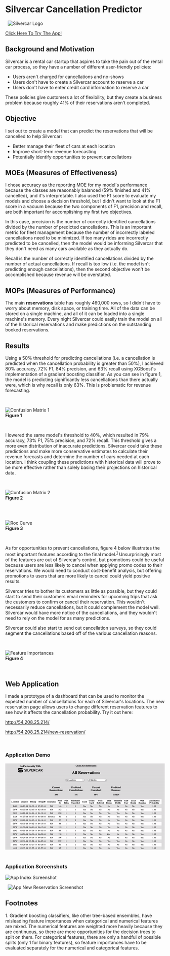 # Silvercar Cancellation Predictor


&nbsp;
![Silvercar Logo](/images/silvercar_cars.jpg)
&nbsp;

[Click Here To Try The App!](http://3.217.192.93/)
<br>

## Background and Motivation

Silvercar is a rental car startup that aspires to take the pain out of the rental car process, so they have a number of different user-friendly policies:

- Users aren't charged for cancellations and no-shows
- Users don't have to create a Silvercar account to reserve a car
- Users don't have to enter credit card information to reserve a car

These policies give customers a lot of flexibility, but they create a business problem because roughly 41% of their reservations aren't completed.


## Objective

I set out to create a model that can predict the reservations that will be cancelled to help Silvercar:
- Better manage their fleet of cars at each location
- Improve short-term revenue forecasting
- Potentially identify opportunities to prevent cancellations


## MOEs (Measures of Effectiveness)

I chose accuracy as the reporting MOE for my model's performance because the classes are reasonably balanced (59% finished and 41% cancelled), and it's interpretable. I also used the F1 score to evaluate my models and choose a decision threshold, but I didn't want to look at the F1 score in a vacuum because the two components of F1, precision and recall, are both important for accomplishing my first two objectives.

In this case, precision is the number of correctly identified cancellations divided by the number of predicted cancellations. This is an important metric for fleet management because the number of incorrectly labeled cancellations need to be minimized. If too many rides are incorrectly predicted to be cancelled, then the model would be informing Silvercar that they don't need as many cars available as they actually do.

Recall is the number of correctly identified cancellations divided by the number of actual cancellations. If recall is too low (i.e. the model isn't predicting enough cancellations), then the second objective won't be accomplished because revenue will be overstated.


## MOPs (Measures of Performance)

The main **reservations** table has roughly 460,000 rows, so I didn't have to worry about memory, disk space, or training time. All of the data can be stored on a single machine, and all of it can be loaded into a single machine's memory. Every night Silvercar could easily train the model on all of the historical reservations and make predictions on the outstanding booked reservations.


## Results

Using a 50% threshold for predicting cancellations (i.e. a cancellation is predicted when the cancellation probability is greater than 50%), I achieved 80% accuracy, 72% F1, 84% precision, and 63% recall using XGBoost's implementation of a gradient boosting classifier. As you can see in figure 1, the model is predicting significantly less cancellations than there actually were, which is why recall is only 63%. This is problematic for revenue forecasting.

&nbsp;

![Confusion Matrix 1](/images/confusion_matrix.png)<br>**Figure 1**

&nbsp;


I lowered the same model's threshold to 40%, which resulted in 79% accuracy, 73% F1, 75% precision, and 72% recall. This threshold gives a more even distribution of inaccurate predictions. Silvercar could take these predictions and make more conservative estimates to calculate their revenue forecasts and determine the number of cars needed at each location. I think coupling these predictions with historical data will prove to be more effective rather than solely basing their projections on historical data.

&nbsp;

![Confusion Matrix 2](/images/confusion_matrix2.png)<br>**Figure 2**

<br>
<br>

![Roc Curve](/images/roc_curve.png)<br>**Figure 3**

&nbsp;


As for opportunities to prevent cancellations, figure 4 below illustrates the most important features according to the final model.<sup>[1](#footnote1)</sup> Unsurprisingly most of the features are out of Silvercar's control, but promotions could be useful because users are less likely to cancel when applying promo codes to their reservations. We would need to conduct cost-benefit analysis, but offering promotions to
users that are more likely to cancel could yield positive results.

Silvercar tries to bother its customers as little as possible, but they could start to send their customers email reminders for upcoming trips that ask the customers to confirm or cancel their reservation. This wouldn't necessarily reduce cancellations, but it could complement the model well. Silvercar would have more notice of the cancellations, and they wouldn't need to rely on the model for as many predictions.

Silvercar could also start to send out cancellation surveys, so they could segment the cancellations based off of the various cancellation reasons.

&nbsp;

![Feature Importances](/images/feature_importances.png)<br>**Figure 4**

&nbsp;

## Web Application

I made a prototype of a dashboard that can be used to monitor the expected number of cancellations for each of Silvercar's locations. The new reservation page allows users to change different reservation features to see how it affects the cancellation probability. Try it out here:

http://54.208.25.214/

http://54.208.25.214/new-reservation/

&nbsp;
### Application Demo
![Demo](/images/silvercar_recording.gif)
&nbsp;

### Application Screenshots
![App Index Screenshot](/images/app_index.png)
&nbsp;

&nbsp;
![App New Reservation Screenshot](/images/app_new_reservation.png)
&nbsp;


## Footnotes

<a name="footnote1">1</a>. Gradient boosting classifiers, like other tree-based ensembles, have misleading feature importances when categorical and numerical features are mixed. The numerical features are weighted more heavily because they are continuous, so there are more opportunities for the decision trees to split on them. For categorical features, there are only a handful of possible splits (only 1 for binary features), so feature importances have to be evaluated separately for the numerical and categorical features.
